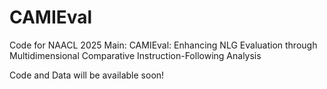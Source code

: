 # CAMIEval
Code for NAACL 2025 Main: CAMIEval: Enhancing NLG Evaluation through Multidimensional Comparative Instruction-Following Analysis

Code and Data will be available soon!
